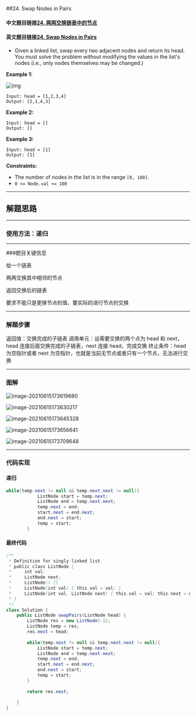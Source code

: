 ##24. Swap Nodes in Pairs

#### 中文题目链接[24. 两两交换链表中的节点](https://leetcode-cn.com/problems/swap-nodes-in-pairs/)

#### 英文题目链接[24. Swap Nodes in Pairs](https://leetcode.com/problems/swap-nodes-in-pairs/)

-  Given a linked list, swap every two adjacent nodes and return its head. You must solve the problem without modifying the values in the list's nodes (i.e., only nodes themselves may be changed.)

   

  **Example 1:**

  ![img](https://tva1.sinaimg.cn/large/008i3skNgy1grin4qk9nsj30bq066aa7.jpg)

  ```
  Input: head = [1,2,3,4]
  Output: [2,1,4,3]
  ```

  **Example 2:**

  ```
  Input: head = []
  Output: []
  ```

  **Example 3:**

  ```
  Input: head = [1]
  Output: [1]
  ```

   

  **Constraints:**

  - The number of nodes in the list is in the range `[0, 100]`.
  - `0 <= Node.val <= 100`

---

## 解题思路

---

### 使用方法：递归

---

###题目关键信息

给一个链表

两两交换其中相邻的节点

返回交换后的链表

要求不能只是更换节点的值，要实际的进行节点的交换

---

### 解题步骤

返回值：交换完成的子链表
调用单元：设需要交换的两个点为 head 和 next，head 连接后面交换完成的子链表，next 连接 head，完成交换
终止条件：head 为空指针或者 next 为空指针，也就是当前无节点或者只有一个节点，无法进行交换

---

### 图解

![image-20210615173619680](https://tva1.sinaimg.cn/large/008i3skNgy1grjnym7jpej30ez06m0t7.jpg)

![image-20210615173630217](https://tva1.sinaimg.cn/large/008i3skNgy1grjnyqcsf2j30eu05pmxl.jpg)

![image-20210615173645328](https://tva1.sinaimg.cn/large/008i3skNgy1grjnyzqo1jj30ex06jmxv.jpg)

![image-20210615173656641](https://tva1.sinaimg.cn/large/008i3skNgy1grjnz6qkiaj30ez05b0t1.jpg)

![image-20210615173709648](https://tva1.sinaimg.cn/large/008i3skNgy1grjnzeopd4j30f1073js5.jpg)

---

### 代码实现

#### 递归

```java
while(temp.next != null && temp.next.next != null){
            ListNode start = temp.next;
            ListNode end = temp.next.next;
            temp.next = end;
            start.next = end.next;
            end.next = start;
            temp = start;
        }
```

#### 最终代码

```java
/**
 * Definition for singly-linked list.
 * public class ListNode {
 *     int val;
 *     ListNode next;
 *     ListNode() {}
 *     ListNode(int val) { this.val = val; }
 *     ListNode(int val, ListNode next) { this.val = val; this.next = next; }
 * }
 */
class Solution {
    public ListNode swapPairs(ListNode head) {
        ListNode res = new ListNode(-1);
        ListNode temp = res;
        res.next = head;
        
        while(temp.next != null && temp.next.next != null){
            ListNode start = temp.next;
            ListNode end = temp.next.next;
            temp.next = end;
            start.next = end.next;
            end.next = start;
            temp = start;
        }
        
        return res.next;
        
    }
}
```

